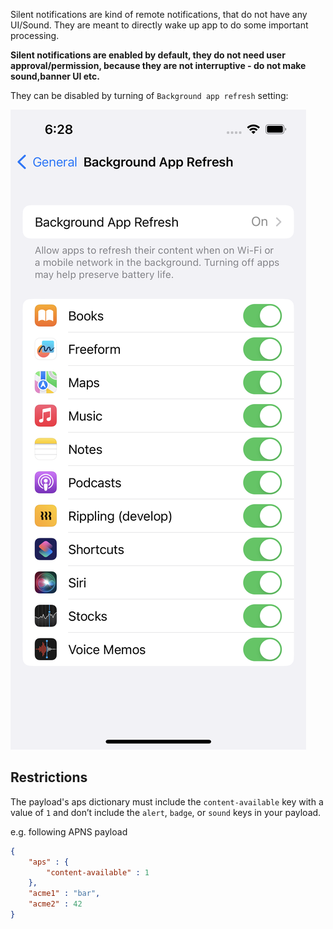 

Silent notifications are kind of remote notifications, that do not have any UI/Sound.
They are meant to directly wake up app to do some important processing.

**Silent notifications are enabled by default, they do not need user approval/permission, because they are not interruptive - do not make sound,banner UI etc.**

They can be disabled by turning of `Background app refresh` setting:

![background app refresh](../images/backgroundapprefreshsetting.PNG)

## Restrictions

The payload's aps dictionary must include the `content-available` key with a value of `1` and don’t include the `alert`, `badge`, or `sound` keys in your payload.

e.g. following APNS payload
```json
{
    "aps" : {
        "content-available" : 1
    },
    "acme1" : "bar",
    "acme2" : 42
}
```